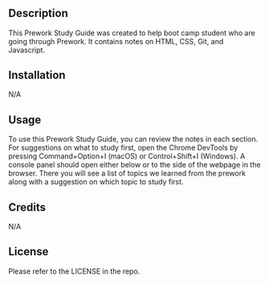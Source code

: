 # <Prework Study Guide Webpage>

## Description

This Prework Study Guide was created to help boot camp student who are going through Prework. It contains notes on HTML, CSS, Git, and Javascript.



## Installation

N/A

## Usage

To use this Prework Study Guide, you can review the notes in each section. For suggestions on what to study first, open the Chrome DevTools by pressing Command+Option+I (macOS) or Control+Shift+I (Windows). A console panel should open either below or to the side of the webpage in the browser. There you will see a list of topics we learned from the prework along with a suggestion on which topic to study first.




## Credits

N/A

## License

Please refer to the LICENSE in the repo.



